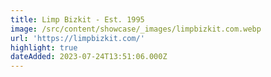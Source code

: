 ```yaml
---
title: Limp Bizkit - Est. 1995
image: /src/content/showcase/_images/limpbizkit.com.webp
url: 'https://limpbizkit.com/'
highlight: true
dateAdded: 2023-07-24T13:51:06.000Z
---
```


